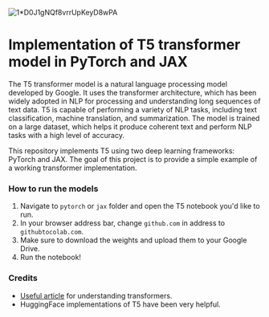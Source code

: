 ![1*D0J1gNQf8vrrUpKeyD8wPA](https://user-images.githubusercontent.com/34050187/217142459-6b3e56d5-16e9-458e-a4a8-c4ed1114626f.png)

# Implementation of T5 transformer model in PyTorch and JAX

The T5 transformer model is a natural language processing model developed by Google. It uses the transformer architecture, which has been widely adopted in NLP for processing and understanding long sequences of text data. T5 is capable of performing a variety of NLP tasks, including text classification, machine translation, and summarization. The model is trained on a large dataset, which helps it produce coherent text and perform NLP tasks with a high level of accuracy.

This repository implements T5 using two deep learning frameworks: PyTorch and JAX. The goal of this project is to provide a simple example of a working transformer implementation.

### How to run the models

1. Navigate to `pytorch` or `jax` folder and open the T5 notebook you'd like to run.
2. In your browser address bar, change `github.com` in address to `githubtocolab.com`.
3. Make sure to download the weights and upload them to your Google Drive.
4. Run the notebook!

### Credits

- [Useful article](https://e2eml.school/transformers.html#rest_stop) for understanding transformers.
- HuggingFace implementations of T5 have been very helpful.
